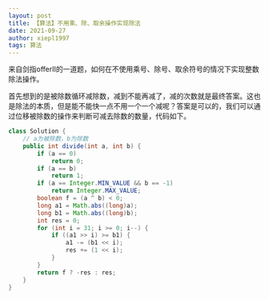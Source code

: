 ```yaml
---
layout: post
title: 【算法】不用乘、除、取余操作实现除法
date: 2021-09-27
author: xiepl1997
tags: 算法
---
```


来自剑指offerⅡ的一道题，如何在不使用乘号、除号、取余符号的情况下实现整数除法操作。  

首先想到的是被除数循环减除数，减到不能再减了，减的次数就是最终答案。这也是除法的本质，但是能不能快一点不用一个一个减呢？答案是可以的，我们可以通过位移被除数的操作来判断可减去除数的数量，代码如下。
```java
class Solution {
	// a为被除数，b为除数
    public int divide(int a, int b) {
        if (a == 0)
            return 0;
        if (a == b)
            return 1;
        if (a == Integer.MIN_VALUE && b == -1)
            return Integer.MAX_VALUE;
        boolean f = (a ^ b) < 0;
        long a1 = Math.abs((long)a);
        long b1 = Math.abs((long)b);
        int res = 0;
        for (int i = 31; i >= 0; i--) {
            if ((a1 >> i) >= b1) {
                a1 -= (b1 << i);
                res += (1 << i);
            }
        }
        return f ? -res : res;
    }
}
```